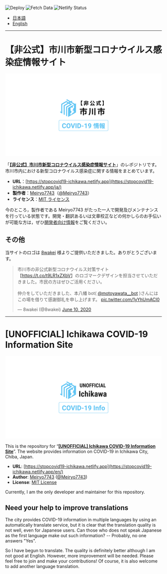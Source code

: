 ![Deploy](https://github.com/Meiryo7743/covid-19-ichikawa/workflows/Deploy/badge.svg)
![Fetch Data](https://github.com/Meiryo7743/covid-19-ichikawa/workflows/Fetch%20Data/badge.svg)
![Netlify Status](https://api.netlify.com/api/v1/badges/b30d38da-34ef-424d-ac99-15754c78a693/deploy-status)

- [日本語](#非公式市川市新型コロナウイルス感染症情報サイト)
- [English](#unofficial-ichikawa-covid-19-information-site)

---

# 【非公式】市川市新型コロナウイルス感染症情報サイト

![【非公式】市川市新型コロナウイルス感染症情報サイト](./static/img/ja-ogp-20201225.png)

「[**【非公式】市川市新型コロナウイルス感染症情報サイト**](https://stopcovid19-ichikawa.netlify.app/ja/)」のレポジトリです。市川市内における新型コロナウイルス感染症に関する情報をまとめています。

- **URL**：[https://stopcovid19-ichikawa.netlify.app](https://stopcovid19-ichikawa.netlify.app/ja/)
- **製作者**：[Meiryo7743](https://meiryo7743.net/ja/)（[@Meiryo7743](https://github.com/Meiryo7743)）
- **ライセンス**：[MIT ライセンス](./LICENSE)

今のところ，製作者である Meiryo7743 がたった一人で開発及びメンテナンスを行っている状態です。開発・翻訳あるいは文章校正などの何かしらのお手伝いが可能な方は，ぜひ[開発者向け情報](https://github.com/Meiryo7743/covid-19-ichikawa/wiki/%E9%96%8B%E7%99%BA%E8%80%85%E5%90%91%E3%81%91%E6%83%85%E5%A0%B1)をご覧ください。

## その他

当サイトのロゴは [8wakei](https://twitter.com/8wakei) 様よりご提供いただきました。ありがとうございます。

> 市川市の非公式新型コロナウイルス対策サイト【<a href="https://t.co/t9LR1xZXbV">https://t.co/t9LR1xZXbV</a>】のロゴマークデザインを担当させていただきました。市民の方はぜひご活用ください。<br><br>仲介をしていただきました、本八幡 bot( <a href="https://twitter.com/motoyawata__bot?ref_src=twsrc%5Etfw">@motoyawata\_\_bot</a> )さんにはこの場を借りて感謝御礼を申し上げます。 <a href="https://t.co/1yYhUmACI0">pic.twitter.com/1yYhUmACI0</a></p>&mdash; 8wakei (@8wakei) <a href="https://twitter.com/8wakei/status/1270536608740077569?ref_src=twsrc%5Etfw">June 10, 2020</a>

---

# [UNOFFICIAL] Ichikawa COVID-19 Information Site

![[UNOFFICIAL] Ichikawa COVID-19 Information Site](./static/img/en-ogp-20201225.png)

This is the repository for “[**[UNOFFICIAL] Ichikawa COVID-19 Information Site**](https://stopcovid19-ichikawa.netlify.app/en/)”. The website provides information on COVID-19 in Ichikawa City, Chiba, Japan.

- **URL**: [https://stopcovid19-ichikawa.netlify.app](https://stopcovid19-ichikawa.netlify.app/en/)
- **Author**: [Meiryo7743](https://meiryo7743.net/en/) ([@Meiryo7743](https://github.com/Meiryo7743))
- **License**: [MIT License](./LICENSE)

Currently, I am the only developer and maintainer for this repository.

## Need your help to improve translations

The city provides COVID-19 information in multiple languages by using an automatically translate service, but it is clear that the translation quality is not well, even for Japanese users. Can those who does not speak Japanese as the first language make out such information? -- Probably, no one answers "Yes".

So I have begun to translate. The quality is definitely better although I am not good at English. However, more improvement will be needed. Please feel free to join and make your contributions! Of course, it is also welcome to add another language translation.
